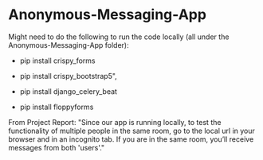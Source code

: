 # Anonymous-Messaging-App

Might need to do the following to run the code locally (all under the Anonymous-Messaging-App folder):

- pip install crispy_forms

- pip install crispy_bootstrap5",

- pip install django_celery_beat

- pip install floppyforms


From Project Report: 
"Since our app is running locally, to test the functionality of multiple people in the same room, go to the local url in your browser and in an incognito tab. If you are in the same room, you’ll receive messages from both 'users'."
